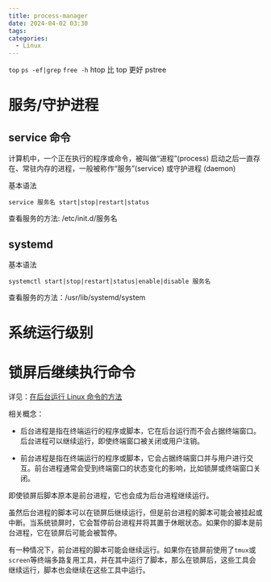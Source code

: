 ```yaml
---
title: process-manager
date: 2024-04-02 03:30
tags: 
categories:
  - Linux
---
```


`top`
`ps -ef|grep`
`free -h`
htop 比 top 更好
pstree

# 服务/守护进程

## service 命令

计算机中，一个正在执行的程序或命令，被叫做“进程”(process)
启动之后一直存在、常驻内存的进程，一般被称作“服务”(service) 或守护进程 (daemon)

基本语法

```shell
service 服务名 start|stop|restart|status
```

查看服务的方法:  /etc/init.d/服务名

## systemd

基本语法

```shell
systemctl start|stop|restart|status|enable|disable 服务名
```

查看服务的方法：/usr/lib/systemd/system

# 系统运行级别

# 锁屏后继续执行命令

详见：[在后台运行 Linux 命令的方法](https://bambrow.com/20210617-run-linux-command-background/#%E5%9C%A8%E5%90%8E%E5%8F%B0%E8%BF%90%E8%A1%8CLinux%E5%91%BD%E4%BB%A4)

相关概念：

- 后台进程是指在终端运行的程序或脚本，它在后台运行而不会占据终端窗口。后台进程可以继续运行，即使终端窗口被关闭或用户注销。

- 前台进程是指在终端运行的程序或脚本，它会占据终端窗口并与用户进行交互。前台进程通常会受到终端窗口的状态变化的影响，比如锁屏或终端窗口关闭。

即使锁屏后脚本原本是前台进程，它也会成为后台进程继续运行。

虽然后台进程的脚本可以在锁屏后继续运行，但是前台进程的脚本可能会被挂起或中断。当系统锁屏时，它会暂停前台进程并将其置于休眠状态。如果你的脚本是前台进程，它在锁屏后可能会被暂停。

有一种情况下，前台进程的脚本可能会继续运行。如果你在锁屏前使用了`tmux`或`screen`等终端多路复用工具，并在其中运行了脚本，那么在锁屏后，这些工具会继续运行，脚本也会继续在这些工具中运行。







